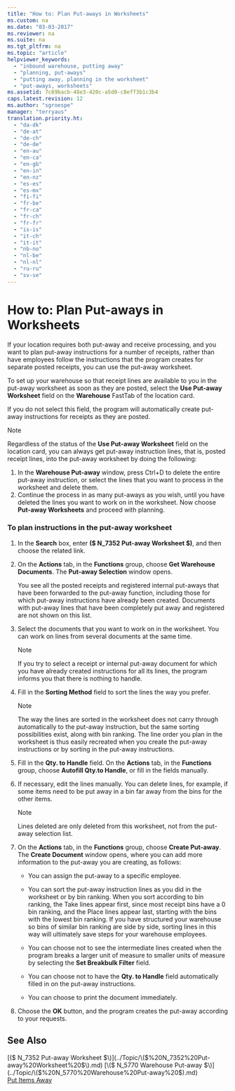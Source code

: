 ```yaml
---
title: "How to: Plan Put-aways in Worksheets"
ms.custom: na
ms.date: "03-03-2017"
ms.reviewer: na
ms.suite: na
ms.tgt_pltfrm: na
ms.topic: "article"
helpviewer_keywords: 
  - "inbound warehouse, putting away"
  - "planning, put-aways"
  - "putting away, planning in the worksheet"
  - "put-aways, worksheets"
ms.assetid: 7c69bacb-48e3-420c-a5d0-c8eff3b1c3b4
caps.latest.revision: 12
ms.author: "sgroespe"
manager: "terryaus"
translation.priority.ht: 
  - "da-dk"
  - "de-at"
  - "de-ch"
  - "de-de"
  - "en-au"
  - "en-ca"
  - "en-gb"
  - "en-in"
  - "en-nz"
  - "es-es"
  - "es-mx"
  - "fi-fi"
  - "fr-be"
  - "fr-ca"
  - "fr-ch"
  - "fr-fr"
  - "is-is"
  - "it-ch"
  - "it-it"
  - "nb-no"
  - "nl-be"
  - "nl-nl"
  - "ru-ru"
  - "sv-se"
---
```

# How to: Plan Put-aways in Worksheets
If your location requires both put\-away and receive processing, and you want to plan put\-away instructions for a number of receipts, rather than have employees follow the instructions that the program creates for separate posted receipts, you can use the put\-away worksheet.  
  
 To set up your warehouse so that receipt lines are available to you in the put\-away worksheet as soon as they are posted, select the **Use Put\-away Worksheet** field on the **Warehouse** FastTab of the location card.  
  
 If you do not select this field, the program will automatically create put\-away instructions for receipts as they are posted.  
  
> [!NOTE]  
>  Regardless of the status of the **Use Put\-away Worksheet** field on the location card, you can always get put\-away instruction lines, that is, posted receipt lines, into the put\-away worksheet by doing the following:  
>   
>  1.  In the **Warehouse Put\-away** window, press Ctrl\+D to delete the entire put\-away instruction, or select the lines that you want to process in the worksheet and delete them.  
> 2.  Continue the process in as many put\-aways as you wish, until you have deleted the lines you want to work on in the worksheet. Now choose **Put\-away Worksheets** and proceed with planning.  
  
### To plan instructions in the put\-away worksheet  
  
1.  In the **Search** box, enter **\($ N\_7352 Put\-away Worksheet $\)**, and then choose the related link.  
  
2.  On the **Actions** tab, in the **Functions** group, choose **Get Warehouse Documents**. The **Put\-away Selection** window opens.  
  
     You see all the posted receipts and registered internal put\-aways that have been forwarded to the put\-away function, including those for which put\-away instructions have already been created. Documents with put\-away lines that have been completely put away and registered are not shown on this list.  
  
3.  Select the documents that you want to work on in the worksheet. You can work on lines from several documents at the same time.  
  
    > [!NOTE]  
    >  If you try to select a receipt or internal put\-away document for which you have already created instructions for all its lines, the program informs you that there is nothing to handle.  
  
4.  Fill in the **Sorting Method** field to sort the lines the way you prefer.  
  
    > [!NOTE]  
    >  The way the lines are sorted in the worksheet does not carry through automatically to the put\-away instruction, but the same sorting possibilities exist, along with bin ranking. The line order you plan in the worksheet is thus easily recreated when you create the put\-away instructions or by sorting in the put\-away instructions.  
  
5.  Fill in the **Qty. to Handle** field. On the **Actions** tab, in the **Functions** group, choose **Autofill Qty.to Handle**, or fill in the fields manually.  
  
6.  If necessary, edit the lines manually. You can delete lines, for example, if some items need to be put away in a bin far away from the bins for the other items.  
  
    > [!NOTE]  
    >  Lines deleted are only deleted from this worksheet, not from the put\-away selection list.  
  
7.  On the **Actions** tab, in the **Functions** group, choose **Create Put\-away**. The **Create Document** window opens, where you can add more information to the put\-away you are creating, as follows:  
  
    -   You can assign the put\-away to a specific employee.  
  
    -   You can sort the put\-away instruction lines as you did in the worksheet or by bin ranking. When you sort according to bin ranking, the Take lines appear first, since most receipt bins have a 0 bin ranking, and the Place lines appear last, starting with the bins with the lowest bin ranking. If you have structured your warehouse so bins of similar bin ranking are side by side, sorting lines in this way will ultimately save steps for your warehouse employees.  
  
    -   You can choose not to see the intermediate lines created when the program breaks a larger unit of measure to smaller units of measure by selecting the **Set Breakbulk Filter** field.  
  
    -   You can choose not to have the **Qty. to Handle** field automatically filled in on the put\-away instructions.  
  
    -   You can choose to print the document immediately.  
  
8.  Choose the **OK** button, and the program creates the put\-away according to your requests.  
  
## See Also  
 [\($ N\_7352 Put\-away Worksheet $\)](../Topic/\($%20N_7352%20Put-away%20Worksheet%20$\).md)   
 [\($ N\_5770 Warehouse Put\-away $\)](../Topic/\($%20N_5770%20Warehouse%20Put-away%20$\).md)   
 [Put Items Away](../WarehouseActivities/put-items-away.md)